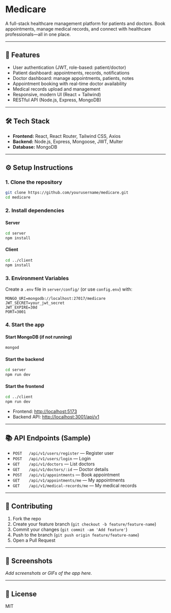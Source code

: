 # Medicare

A full-stack healthcare management platform for patients and doctors. Book appointments, manage medical records, and connect with healthcare professionals—all in one place.

---

## 🚀 Features
- User authentication (JWT, role-based: patient/doctor)
- Patient dashboard: appointments, records, notifications
- Doctor dashboard: manage appointments, patients, notes
- Appointment booking with real-time doctor availability
- Medical records upload and management
- Responsive, modern UI (React + Tailwind)
- RESTful API (Node.js, Express, MongoDB)

---

## 🛠️ Tech Stack
- **Frontend:** React, React Router, Tailwind CSS, Axios
- **Backend:** Node.js, Express, Mongoose, JWT, Multer
- **Database:** MongoDB

---

## ⚙️ Setup Instructions

### 1. Clone the repository
```bash
git clone https://github.com/yourusername/medicare.git
cd medicare
```

### 2. Install dependencies
#### Server
```bash
cd server
npm install
```
#### Client
```bash
cd ../client
npm install
```

### 3. Environment Variables
Create a `.env` file in `server/config/` (or use `config.env`) with:
```
MONGO_URI=mongodb://localhost:27017/medicare
JWT_SECRET=your_jwt_secret
JWT_EXPIRE=30d
PORT=3001
```

### 4. Start the app
#### Start MongoDB (if not running)
```bash
mongod
```
#### Start the backend
```bash
cd server
npm run dev
```
#### Start the frontend
```bash
cd ../client
npm run dev
```

- Frontend: [http://localhost:5173](http://localhost:5173)
- Backend API: [http://localhost:3001/api/v1](http://localhost:3001/api/v1)

---

## 📚 API Endpoints (Sample)
- `POST   /api/v1/users/register` — Register user
- `POST   /api/v1/users/login` — Login
- `GET    /api/v1/doctors` — List doctors
- `GET    /api/v1/doctors/:id` — Doctor details
- `POST   /api/v1/appointments` — Book appointment
- `GET    /api/v1/appointments/me` — My appointments
- `GET    /api/v1/medical-records/me` — My medical records

---

## 🤝 Contributing
1. Fork the repo
2. Create your feature branch (`git checkout -b feature/feature-name`)
3. Commit your changes (`git commit -am 'Add feature'`)
4. Push to the branch (`git push origin feature/feature-name`)
5. Open a Pull Request

---

## 📸 Screenshots
_Add screenshots or GIFs of the app here._

---

## 📄 License
MIT 